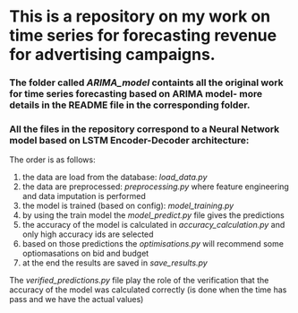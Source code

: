 # This is a repository on my work on time series for forecasting revenue for advertising campaigns.

### The folder called *ARIMA_model* containts all the original work for time series forecasting based on ARIMA model- more details in the README file in the corresponding folder.

### All the files in the repository correspond to a Neural Network model based on LSTM Encoder-Decoder architecture:

The order is as follows:
1. the data are load from the database: *load_data.py*
2. the data are preprocessed: *preprocessing.py* where feature engineering and data imputation is performed
3. the model is trained (based on config): *model_training.py*
4. by using the train model the *model_predict.py* file gives the predictions
5. the accuracy of the model is calculated in *accuracy_calculation.py* and only high accuracy ids are selected
6. based on those predictions the *optimisations.py* will recommend some optiomasations on bid and budget
7. at the end the results are saved in *save_results.py*

The *verified_predictions.py* file play the role of the verification that the accuracy of the model was calculated correctly (is done when the time has pass and we have the actual values)
